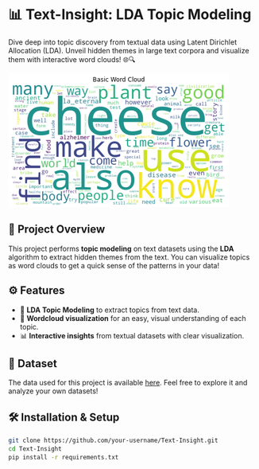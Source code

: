 # 📊 Text-Insight: LDA Topic Modeling

Dive deep into topic discovery from textual data using Latent Dirichlet Allocation (LDA). Unveil hidden themes in large text corpora and visualize them with interactive word clouds! 🌐🔍

![Wordcloud Example](img/op.png)

## 🚀 Project Overview
This project performs **topic modeling** on text datasets using the **LDA** algorithm to extract hidden themes from the text. You can visualize topics as word clouds to get a quick sense of the patterns in your data!

## ⚙️ Features
- 🔢 **LDA Topic Modeling** to extract topics from text data.
- 🌈 **Wordcloud visualization** for an easy, visual understanding of each topic.
- 📊 **Interactive insights** from textual datasets with clear visualization.

## 📂 Dataset
The data used for this project is available [here](#). Feel free to explore it and analyze your own datasets!

## 🛠 Installation & Setup
```bash
git clone https://github.com/your-username/Text-Insight.git
cd Text-Insight
pip install -r requirements.txt
